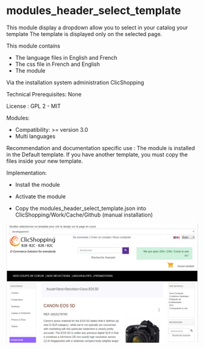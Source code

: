 # modules_header_select_template

This module display a dropdown allow you to select in your catalog your template
The template is displayed only on the selected page.


This module contains

- The language files in English and French
- The css file in French and English
- The module
  
Via the installation system administration ClicShopping

Technical Prerequisites: None

License : GPL 2 - MIT

Modules:

- Compatibility: >= version 3.0
- Multi languages

Recommendation and documentation specific use :
The module is installed in the Default template.
If you have another template, you must copy the files inside your new template.

Implementation:

- Install the module
- Activate the module

- Copy the modules_header_select_template.json into ClicShopping/Work/Cache/Github (manual installation)

![image](https://github.com/ClicShoppingV3Community/modules_header_select_template/blob/master/ModuleInfosJson/image.png)
